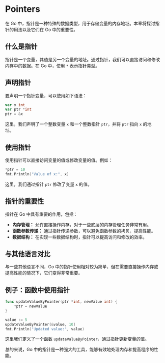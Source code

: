 # Pointers

在 Go 中，指针是一种特殊的数据类型，用于存储变量的内存地址。本章将探讨指针的用法以及它们在 Go 中的重要性。

## 什么是指针

指针是一个变量，其值是另一个变量的地址。通过指针，我们可以直接访问和修改内存中的数据。在 Go 中，使用 `*` 表示指针类型。

## 声明指针

要声明一个指针变量，可以使用如下语法：

```go
var x int
var ptr *int
ptr = &x
```

这里，我们声明了一个整数变量 `x` 和一个整数指针 `ptr`，并将 `ptr` 指向 `x` 的地址。

## 使用指针

使用指针可以直接访问变量的值或修改变量的值。例如：

```go
*ptr = 10
fmt.Println("Value of x:", x)
```

这里，我们通过指针 `ptr` 修改了变量 `x` 的值。

## 指针的重要性

指针在 Go 中具有重要的作用，包括：

- **内存管理：** 允许直接操作内存，对于一些底层的内存管理任务非常有用。
- **函数参数传递：** 通过指针传递参数，可以避免函数参数的拷贝，提高性能。
- **数据结构：** 在实现一些数据结构时，指针可以提高访问和修改的效率。

## 与其他语言对比

与一些其他语言不同，Go 中的指针使用相对较为简单，但在需要直接操作内存或提高性能的情况下，它们变得非常重要。

## 例子：函数中使用指针

```go
func updateValueByPointer(ptr *int, newValue int) {
    *ptr = newValue
}

value := 5
updateValueByPointer(&value, 10)
fmt.Println("Updated value:", value)
```

这里我们定义了一个函数 `updateValueByPointer`，通过指针更新变量的值。

总的来说，Go 中的指针是一种强大的工具，能够有效地处理内存和提高程序的性能。
